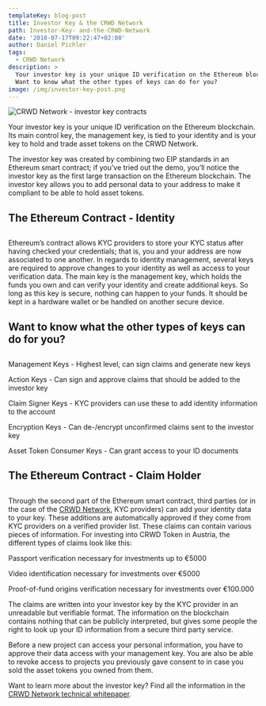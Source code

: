 ```yaml
---
templateKey: blog-post
title: Investor Key & the CRWD Network
path: Investor-Key- and-the-CRWD-Network
date: '2018-07-17T09:22:47+02:00'
author: Daniel Pichler
tags:
  - CRWD Network
description: >
  Your investor key is your unique ID verification on the Ethereum blockchain.
  Want to know what the other types of keys can do for you?
image: /img/investor-key-post.png
---
```



![CRWD Network - investor key contracts](/img/investor_key_contraxts.png)





Your investor key is your unique ID verification on the Ethereum blockchain. Its main control key, the management key, is tied to your identity and is your key to hold and trade asset tokens on the CRWD Network. 



The investor key was created by combining two EIP standards in an Ethereum smart contract; if you’ve tried out the demo, you’ll notice the investor key as the first large transaction on the Ethereum blockchain. The investor key allows you to add personal data to your address to make it compliant to be able to hold asset tokens. 



##  The Ethereum Contract - Identity 

## 

Ethereum’s contract allows KYC providers to store your KYC status after having checked your credentials; that is, you and your address are now associated to one another. In regards to identity management, several keys are required to approve changes to your identity as well as access to your verification data.  The main key is the management key, which holds the funds you own and can verify your identity and create additional keys. So long as this key is secure, nothing can happen to your funds. It should be kept in a hardware wallet or be handled on another secure device.



## Want to know what the other types of keys can do for you?

## 

Management Keys - Highest level, can sign claims and generate new keys

Action Keys - Can sign and approve claims that should be added to the investor key

Claim Signer Keys - KYC providers can use these to add identity information to the account

Encryption Keys - Can de-/encrypt unconfirmed claims sent to the investor key

Asset Token Consumer Keys - Can grant access to your ID documents





##  The Ethereum Contract - Claim Holder 

## 

Through the second part of the Ethereum smart contract, third parties (or in the case of the [CRWD Network](https://ico.conda.online), KYC providers) can add your identity data to your key. These additions are automatically approved if they come from KYC providers on a verified provider list. These claims can contain various pieces of information. For investing into CRWD Token in Austria, the different types of claims look like this:



Passport verification necessary for investments up to €5000

Video identification necessary for investments over €5000

Proof-of-fund origins verification necessary for investments over €100.000 



The claims are written into your investor key by the KYC provider in an unreadable but verifiable format. The information on the blockchain contains nothing that can be publicly interpreted, but gives some people the right to look up your ID information from a secure third party service. 



Before a new project can access your personal information, you have to approve their data access with your management key. You are also be able to revoke access to projects you previously gave consent to in case you sold the asset tokens you owned from them.



Want to learn more about the investor key? Find all the information in the [CRWD Network technical whitepaper](https://ico.conda.online/img/technical_whitepaper._v1.21.pdf).
<br>
<br>
